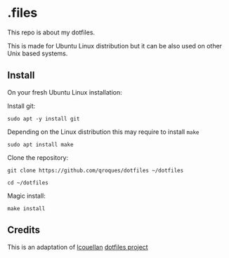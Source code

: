 # .files

This repo is about my dotfiles.

This is made for Ubuntu Linux distribution but it can be also used on other Unix based systems.

## Install

On your fresh Ubuntu Linux installation:

Install git:

```shell
sudo apt -y install git
```

Depending on the Linux distribution this may require to install `make`

```shell
sudo apt install make
```

Clone the repository:

```shell
git clone https://github.com/qroques/dotfiles ~/dotfiles
```

```shell
cd ~/dotfiles
```

Magic install:

```shell
make install
```

## Credits

This is an adaptation of [lcouellan](https://github.com/lcouellan/) [dotfiles project](https://github.com/lcouellan/dotfiles)
